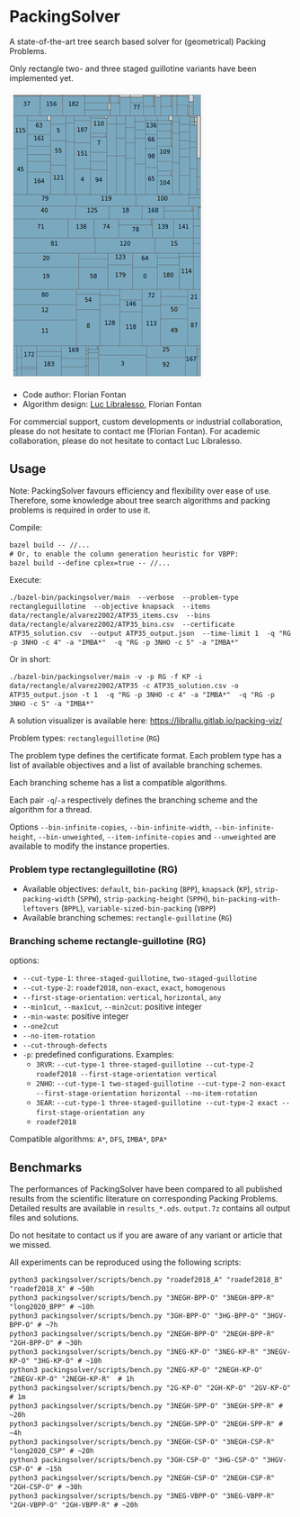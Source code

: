 # PackingSolver

A state-of-the-art tree search based solver for (geometrical) Packing Problems.

Only rectangle two- and three staged guillotine variants have been implemented yet.

![Example](example.png?raw=true "Example")

* Code author: Florian Fontan
* Algorithm design: [Luc Libralesso](https://github.com/librallu), Florian Fontan

For commercial support, custom developments or industrial collaboration, please do not hesitate to contact me (Florian Fontan).
For academic collaboration, please do not hesitate to contact Luc Libralesso.

## Usage

Note: PackingSolver favours efficiency and flexibility over ease of use. Therefore, some knowledge about tree search algorithms and packing problems is required in order to use it.

Compile:
```shell
bazel build -- //...
# Or, to enable the column generation heuristic for VBPP:
bazel build --define cplex=true -- //...
```

Execute:
```shell
./bazel-bin/packingsolver/main  --verbose  --problem-type rectangleguillotine  --objective knapsack  --items data/rectangle/alvarez2002/ATP35_items.csv  --bins data/rectangle/alvarez2002/ATP35_bins.csv  --certificate ATP35_solution.csv  --output ATP35_output.json  --time-limit 1  -q "RG -p 3NHO -c 4" -a "IMBA*"  -q "RG -p 3NHO -c 5" -a "IMBA*"
```

Or in short:
```shell
./bazel-bin/packingsolver/main -v -p RG -f KP -i data/rectangle/alvarez2002/ATP35 -c ATP35_solution.csv -o ATP35_output.json -t 1  -q "RG -p 3NHO -c 4" -a "IMBA*"  -q "RG -p 3NHO -c 5" -a "IMBA*"
```

A solution visualizer is available here: https://librallu.gitlab.io/packing-viz/

Problem types: `rectangleguillotine` (`RG`)

The problem type defines the certificate format.
Each problem type has a list of available objectives and a list of available branching schemes.

Each branching scheme has a list a compatible algorithms.

Each pair `-q`/`-a` respectively defines the branching scheme and the algorithm for a thread.

Options `--bin-infinite-copies`, `--bin-infinite-width`, `--bin-infinite-height`, `--bin-unweighted`, `--item-infinite-copies` and `--unweighted` are available to modify the instance properties.

### Problem type rectangleguillotine (RG)

* Available objectives: `default`, `bin-packing` (`BPP`), `knapsack` (`KP`), `strip-packing-width` (`SPPW`), `strip-packing-height` (`SPPH`), `bin-packing-with-leftovers` (`BPPL`), `variable-sized-bin-packing` (`VBPP`)
* Available branching schemes: `rectangle-guillotine` (`RG`)

### Branching scheme rectangle-guillotine (RG)

options:
* `--cut-type-1`: `three-staged-guillotine`, `two-staged-guillotine`
* `--cut-type-2`: `roadef2018`, `non-exact`, `exact`, `homogenous`
* `--first-stage-orientation`: `vertical`, `horizontal`, `any`
* `--min1cut`, `--max1cut`, `--min2cut`: positive integer
* `--min-waste`: positive integer
* `--one2cut`
* `--no-item-rotation`
* `--cut-through-defects`
* `-p`: predefined configurations. Examples:
  * `3RVR`: `--cut-type-1 three-staged-guillotine --cut-type-2 roadef2018 --first-stage-orientation vertical`
  * `2NHO`: `--cut-type-1 two-staged-guillotine --cut-type-2 non-exact --first-stage-orientation horizontal --no-item-rotation`
  * `3EAR`: `--cut-type-1 three-staged-guillotine --cut-type-2 exact --first-stage-orientation any`
  * `roadef2018`

Compatible algorithms: `A*`, `DFS`, `IMBA*`, `DPA*`

## Benchmarks

The performances of PackingSolver have been compared to all published results from the scientific literature on corresponding Packing Problems.
Detailed results are available in `results_*.ods`.
`output.7z` contains all output files and solutions.

Do not hesitate to contact us if you are aware of any variant or article that we missed.

All experiments can be reproduced using the following scripts:
```shell
python3 packingsolver/scripts/bench.py "roadef2018_A" "roadef2018_B" "roadef2018_X" # ~50h
python3 packingsolver/scripts/bench.py "3NEGH-BPP-O" "3NEGH-BPP-R" "long2020_BPP" # ~10h
python3 packingsolver/scripts/bench.py "3GH-BPP-O" "3HG-BPP-O" "3HGV-BPP-O" # ~7h
python3 packingsolver/scripts/bench.py "2NEGH-BPP-O" "2NEGH-BPP-R" "2GH-BPP-O" # ~30h
python3 packingsolver/scripts/bench.py "3NEG-KP-O" "3NEG-KP-R" "3NEGV-KP-O" "3HG-KP-O" # ~10h
python3 packingsolver/scripts/bench.py "2NEG-KP-O" "2NEGH-KP-O" "2NEGV-KP-O" "2NEGH-KP-R"  # 1h
python3 packingsolver/scripts/bench.py "2G-KP-O" "2GH-KP-O" "2GV-KP-O" # 1m
python3 packingsolver/scripts/bench.py "3NEGH-SPP-O" "3NEGH-SPP-R" # ~20h
python3 packingsolver/scripts/bench.py "2NEGH-SPP-O" "2NEGH-SPP-R" # ~4h
python3 packingsolver/scripts/bench.py "3NEGH-CSP-O" "3NEGH-CSP-R" "long2020_CSP" # ~20h
python3 packingsolver/scripts/bench.py "3GH-CSP-O" "3HG-CSP-O" "3HGV-CSP-O" # ~15h
python3 packingsolver/scripts/bench.py "2NEGH-CSP-O" "2NEGH-CSP-R" "2GH-CSP-O" # ~30h
python3 packingsolver/scripts/bench.py "3NEG-VBPP-O" "3NEG-VBPP-R" "2GH-VBPP-O" "2GH-VBPP-R" # ~20h
```


